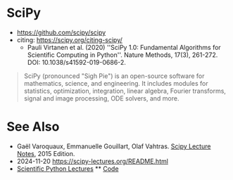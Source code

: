 # SciPy
* https://github.com/scipy/scipy
* citing: https://scipy.org/citing-scipy/
  * Pauli Virtanen et al. (2020) ''SciPy 1.0: Fundamental Algorithms for Scientific Computing in Python''. Nature Methods, 17(3), 261-272. DOI: 10.1038/s41592-019-0686-2.

> SciPy (pronounced "Sigh Pie") is an open-source software for mathematics, science, and engineering. It includes modules for statistics, optimization, integration, linear algebra, Fourier transforms, signal and image processing, ODE solvers, and more.

# See Also
* Gaël Varoquaux, Emmanuelle Gouillart, Olaf Vahtras. [Scipy Lecture Notes](https://www.scipy-lectures.org), 2015 Edition.
* 2024-11-20 https://scipy-lectures.org/README.html
* [Scientific Python Lectures](https://lectures.scientific-python.org/)
** [Code](https://github.com/scipy-lectures/scientific-python-lectures)